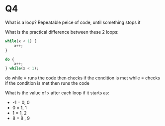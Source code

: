 # Q4

What is a loop?
Repeatable peice of code, until something stops it

What is the practical difference between these 2 loops:
```ts
while(x < 1) {
    x++;
}
```

```ts
do {
    x++;
} while(x < 1);
```
do while = runs the code then checks if the condition is met
while = checks if the condition is met then runs the code

What is the value of `x` after each loop if it starts as:
* -1 = 0, 0
* 0 = 1, 1
* 1 = 1, 2
* 8 = 8 , 9  
